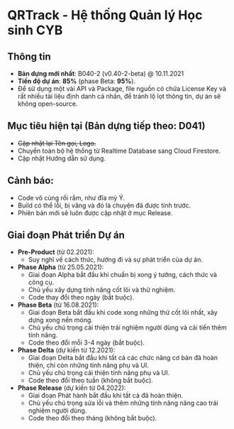 # QRTrack - Hệ thống Quản lý Học sinh CYB

## Thông tin
- **Bản dựng mới nhất**: B040-2 (v0.40-2-beta) @ 10.11.2021
- **Tiến độ dự án**: **85%** (phase Beta: **95%**).
- Để sử dụng một vài API và Package, file nguồn có chứa License Key và rất nhiều tài liệu định danh cá nhân, để tránh lộ lọt thông tin, dự án sẽ không open-source.

## Mục tiêu hiện tại (Bản dựng tiếp theo: D041)
- ~~Cập nhật lại Tên gọi, Logo.~~
- Chuyển toàn bộ hệ thống từ Realtime Database sang Cloud Firestore.
- Cập nhật Hướng dẫn sử dụng.

## Cảnh báo:
- Code vô cùng rối rắm, như đĩa mỳ Ý.
- Build có thể lỗi, bị văng và đó là chuyện đã được tính trước.
- Phiên bản mới sẽ luôn được cập nhật ở mục Release.

## Giai đoạn Phát triển Dự án
* **Pre-Product** (từ 02.2021): 
  - Suy nghĩ về cách thức, hướng đi và sự phát triển của dự án.
* **Phase Alpha** (từ 25.05.2021): 
  - Giai đoạn Alpha bắt đầu khi chuẩn bị xong ý tưởng, cách thức và công cụ. 
  - Chủ yếu xây dựng tính năng cốt lõi và thử nghiệm. 
  - Code thay đổi theo ngày (bắt buộc).
* **Phase Beta** (từ 16.08.2021):
  - Giai đoạn Beta bắt đầu khi code xong những thứ cốt lõi nhất, xây dựng xong nền móng.
  - Chủ yếu chú trọng cải thiện trải nghiệm người dùng và cải tiến thêm tính năng.
  - Code theo đổi mỗi 3-4 ngày (bắt buộc).
* **Phase Delta** (dự kiến từ 12.2021): 
  - Giai đoạn Delta bắt đầu khi tất cả các chức năng cơ bản đã hoàn thiện, chỉ còn những tính năng phụ và UI.
  - Chủ yếu chú trọng cải thiện tính năng phụ và UI.
  - Code theo đổi theo tuần (không bắt buộc).
* **Phase Release** (dự kiến từ 04.2022):
  - Giai đoạn Phát hành bắt đầu khi tất cả đã hoàn thiện.
  - Chủ yếu chú trọng sửa lỗi và thêm những tính năng nâng cao trải nghiệm người dùng.
  - Code theo đổi theo tháng (không bắt buộc).
